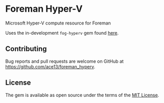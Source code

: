 # Foreman Hyper-V

Microsoft Hyper-V compute resource for Foreman

Uses the in-development `fog-hyperv` gem found [here](https://github.com/ace13/fog-hyperv).

## Contributing

Bug reports and pull requests are welcome on GitHub at https://github.com/ace13/foreman_hyperv.

## License

The gem is available as open source under the terms of the [MIT License](http://opensource.org/licenses/MIT).

